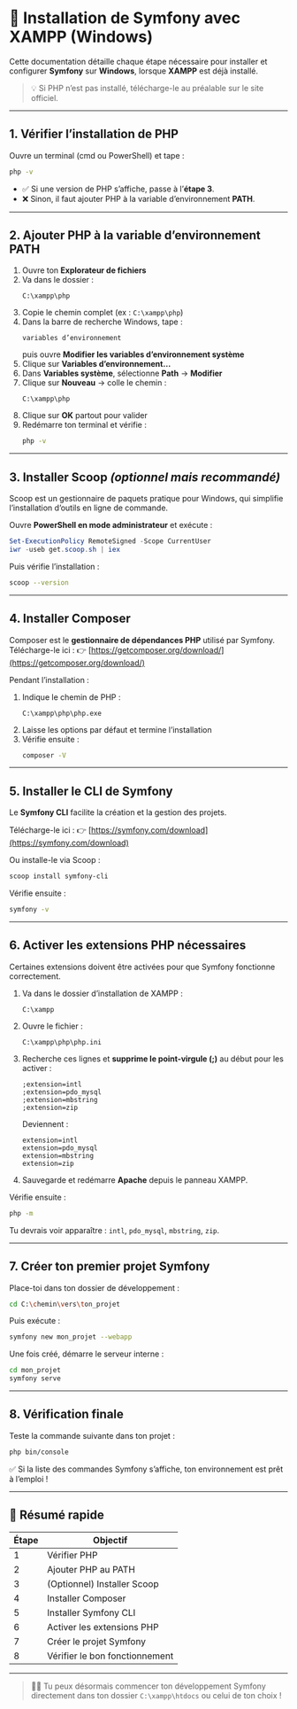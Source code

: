 # 🧭 Installation de Symfony avec XAMPP (Windows)

Cette documentation détaille chaque étape nécessaire pour installer et configurer **Symfony** sur **Windows**, lorsque **XAMPP** est déjà installé.  
> 💡 Si PHP n’est pas installé, télécharge-le au préalable sur le site officiel.

---

## 1. Vérifier l’installation de PHP

Ouvre un terminal (cmd ou PowerShell) et tape :

```bash
php -v
```

- ✅ Si une version de PHP s’affiche, passe à l’**étape 3**.  
- ❌ Sinon, il faut ajouter PHP à la variable d’environnement **PATH**.

---

## 2. Ajouter PHP à la variable d’environnement PATH

1. Ouvre ton **Explorateur de fichiers**  
2. Va dans le dossier :
   ```
   C:\xampp\php
   ```
3. Copie le chemin complet (ex : `C:\xampp\php`)
4. Dans la barre de recherche Windows, tape :
   ```
   variables d’environnement
   ```
   puis ouvre **Modifier les variables d’environnement système**
5. Clique sur **Variables d’environnement…**
6. Dans **Variables système**, sélectionne **Path** → **Modifier**
7. Clique sur **Nouveau** → colle le chemin :
   ```
   C:\xampp\php
   ```
8. Clique sur **OK** partout pour valider
9. Redémarre ton terminal et vérifie :
   ```bash
   php -v
   ```

---

## 3. Installer Scoop *(optionnel mais recommandé)*

Scoop est un gestionnaire de paquets pratique pour Windows, qui simplifie l’installation d’outils en ligne de commande.

Ouvre **PowerShell en mode administrateur** et exécute :

```powershell
Set-ExecutionPolicy RemoteSigned -Scope CurrentUser
iwr -useb get.scoop.sh | iex
```

Puis vérifie l’installation :

```bash
scoop --version
```

---

## 4. Installer Composer

Composer est le **gestionnaire de dépendances PHP** utilisé par Symfony.  
Télécharge-le ici : 👉 [https://getcomposer.org/download/](https://getcomposer.org/download/)

Pendant l’installation :
1. Indique le chemin de PHP :  
   ```
   C:\xampp\php\php.exe
   ```
2. Laisse les options par défaut et termine l’installation
3. Vérifie ensuite :
   ```bash
   composer -V
   ```

---

## 5. Installer le CLI de Symfony

Le **Symfony CLI** facilite la création et la gestion des projets.

Télécharge-le ici : 👉 [https://symfony.com/download](https://symfony.com/download)

Ou installe-le via Scoop :
```bash
scoop install symfony-cli
```

Vérifie ensuite :
```bash
symfony -v
```

---

## 6. Activer les extensions PHP nécessaires

Certaines extensions doivent être activées pour que Symfony fonctionne correctement.

1. Va dans le dossier d’installation de XAMPP :
   ```
   C:\xampp
   ```
2. Ouvre le fichier :
   ```
   C:\xampp\php\php.ini
   ```
3. Recherche ces lignes et **supprime le point-virgule (;)** au début pour les activer :
   ```
   ;extension=intl
   ;extension=pdo_mysql
   ;extension=mbstring
   ;extension=zip
   ```
   Deviennent :
   ```
   extension=intl
   extension=pdo_mysql
   extension=mbstring
   extension=zip
   ```
4. Sauvegarde et redémarre **Apache** depuis le panneau XAMPP.

Vérifie ensuite :
```bash
php -m
```

Tu devrais voir apparaître : `intl`, `pdo_mysql`, `mbstring`, `zip`.

---

## 7. Créer ton premier projet Symfony

Place-toi dans ton dossier de développement :
```bash
cd C:\chemin\vers\ton_projet
```

Puis exécute :
```bash
symfony new mon_projet --webapp
```

Une fois créé, démarre le serveur interne :
```bash
cd mon_projet
symfony serve
```

---

## 8. Vérification finale

Teste la commande suivante dans ton projet :
```bash
php bin/console
```

✅ Si la liste des commandes Symfony s’affiche, ton environnement est prêt à l’emploi !

---

## 🎉 Résumé rapide

| Étape | Objectif |
|-------|-----------|
| 1 | Vérifier PHP |
| 2 | Ajouter PHP au PATH |
| 3 | (Optionnel) Installer Scoop |
| 4 | Installer Composer |
| 5 | Installer Symfony CLI |
| 6 | Activer les extensions PHP |
| 7 | Créer le projet Symfony |
| 8 | Vérifier le bon fonctionnement |

---

> 🧑‍💻 Tu peux désormais commencer ton développement Symfony directement dans ton dossier `C:\xampp\htdocs` ou celui de ton choix !
